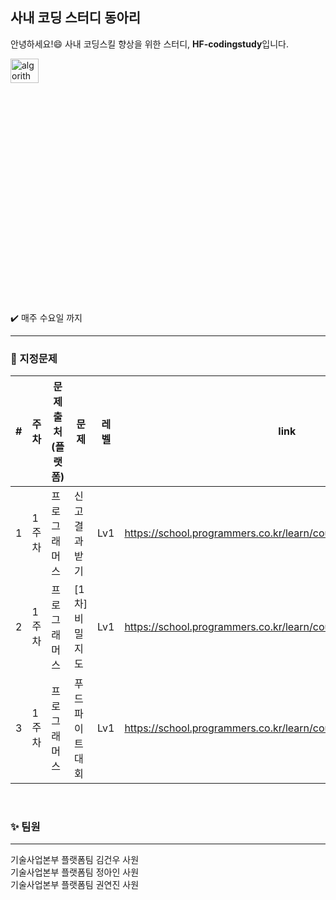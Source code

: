## 사내 코딩 스터디 동아리
안녕하세요!:smile: 사내 코딩스킬 향상을 위한 스터디, **HF-codingstudy**입니다.


<img src="https://user-images.githubusercontent.com/75151693/206977896-fcfbce77-6b00-44cb-9aee-37ef6575ddec.png" width="30%" height="10%" title="에스파" alt="algorithm"></img>             

:heavy_check_mark: 매주 수요일 까지

***

### :pushpin: 지정문제


|#|주차|문제 출처(플랫폼)|문제|레벨|link|
|------|------|------|------|:------:|------|
|1|1주차|프로그래머스|신고 결과 받기|Lv1|https://school.programmers.co.kr/learn/courses/30/lessons/92334|
|2|1주차|프로그래머스|[1차] 비밀지도|Lv1|https://school.programmers.co.kr/learn/courses/30/lessons/17681|
|3|1주차|프로그래머스|푸드 파이트 대회|Lv1|https://school.programmers.co.kr/learn/courses/30/lessons/134240|

</br>   

### :sparkles: 팀원
***


기술사업본부 플랫폼팀 김건우 사원   
기술사업본부 플랫폼팀 정아인 사원   
기술사업본부 플랫폼팀 권연진 사원
